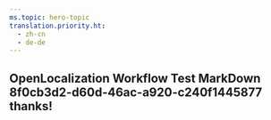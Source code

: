 ```yaml
---
ms.topic: hero-topic
translation.priority.ht: 
  - zh-cn
  - de-de
---
```

## OpenLocalization Workflow Test MarkDown 8f0cb3d2-d60d-46ac-a920-c240f1445877 thanks!
